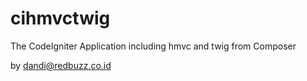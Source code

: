 # cihmvctwig

The CodeIgniter Application including hmvc and twig from Composer

by dandi@redbuzz.co.id